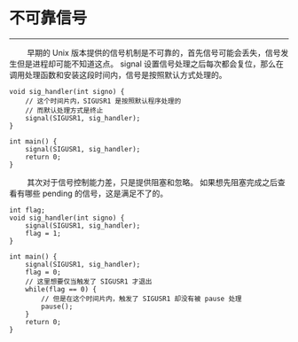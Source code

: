 # 不可靠信号
***

&emsp;&emsp;
早期的 Unix 版本提供的信号机制是不可靠的，首先信号可能会丢失，信号发生但是进程却可能不知道这点。
signal 设置信号处理之后每次都会复位，那么在调用处理函数和安装这段时间内，信号是按照默认方式处理的。

    void sig_handler(int signo) {
        // 这个时间片内，SIGUSR1 是按照默认程序处理的
        // 而默认处理方式是终止
        signal(SIGUSR1, sig_handler);
    }
    
    int main() {
        signal(SIGUSR1, sig_handler);
        return 0;
    }

&emsp;&emsp;
其次对于信号控制能力差，只是提供阻塞和忽略。
如果想先阻塞完成之后查看有哪些 pending 的信号，这是满足不了的。

    int flag;
    void sig_handler(int signo) {
        signal(SIGUSR1, sig_handler);
        flag = 1;
    }
    
    int main() {
        signal(SIGUSR1, sig_handler);
        flag = 0;
        // 这里想要仅当触发了 SIGUSR1 才退出
        while(flag == 0) {
            // 但是在这个时间片内，触发了 SIGUSR1 却没有被 pause 处理
            pause();
        }
        return 0;
    }
